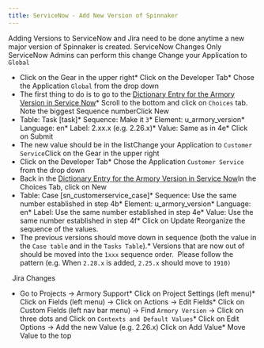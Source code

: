 ```yaml
---
title: ServiceNow - Add New Version of Spinnaker
---
```



Adding Versions to ServiceNow and Jira need to be done anytime a new major version of Spinnaker is created.
ServiceNow Changes
Only ServiceNow Admins can perform this change
Change your Application to ```Global``` 
* Click on the Gear in the upper right* Click on the Developer Tab* Chose the Application ```Global``` from the drop down
* The first thing to do is to go to the [Dictionary Entry for the Armory Version in Service Now](https://support.armory.io/sys_dictionary.do?sysparm_referring_url=sn_customerservice_case.do%3Fsys_id%3D82bfa58edb18349079f53ec8f49619f4%4099%40sysparm_record_rows%3D4%4099%40sysparm_view%3Darmory_support%4099%40sysparm_record_target%3Dsn_customerservice_case%4099%40sysparm_record_list%3Dassigned_toISEMPTY%255EORassigned_to%253D2a48f6742f042010bd855d8b2799b6c1%255Estate%2521%253D3%255Estate%2521%253D5%255Estate%2521%253D-5%255Eassigned_to%253D2a48f6742f042010bd855d8b2799b6c1%255EORDERBYassignment_group%4099%40sysparm_record_row%3D1&sysparm_view=armory_support&sysparm_query=name%3Dtask%5Eelement%3Du_armory_version&sysparm_query_encoded=name%3Dtask%5Eelement%3Du_armory_version)* Scroll to the bottom and click on ```Choices``` tab. Note the biggest Sequence numberClick New
* Table: Task [task]* Sequence: Make it ```3```* Element: u_armory_version* Language: en* Label: 2.xx.x (e.g. 2.26.x)* Value: Same as in 4e* Click on Submit
* The new value should be in the listChange your Application to ```Customer Service```Click on the Gear in the upper right
* Click on the Developer Tab* Chose the Application ```Customer Service``` from the drop down
* Back in the [Dictionary Entry for the Armory Version in Service Now](https://support.armory.io/sys_dictionary.do?sysparm_referring_url=sn_customerservice_case.do%3Fsys_id%3D82bfa58edb18349079f53ec8f49619f4%4099%40sysparm_record_rows%3D4%4099%40sysparm_view%3Darmory_support%4099%40sysparm_record_target%3Dsn_customerservice_case%4099%40sysparm_record_list%3Dassigned_toISEMPTY%255EORassigned_to%253D2a48f6742f042010bd855d8b2799b6c1%255Estate%2521%253D3%255Estate%2521%253D5%255Estate%2521%253D-5%255Eassigned_to%253D2a48f6742f042010bd855d8b2799b6c1%255EORDERBYassignment_group%4099%40sysparm_record_row%3D1&sysparm_view=armory_support&sysparm_query=name%3Dtask%5Eelement%3Du_armory_version&sysparm_query_encoded=name%3Dtask%5Eelement%3Du_armory_version)In the Choices Tab, click on New
* Table: Case [sn_customerservice_case]* Sequence: Use the same number established in step 4b* Element: u_armory_version* Language: en* Label: Use the same number established in step 4e* Value: Use the same number established in step 4f* Click on Update
Reorganize the sequence of the values. 
* The previous versions should move down in sequence (both the value in the ```Case table``` and in the ```Tasks Table```).* Versions that are now out of should be moved into the ```1xxx``` sequence order.  Please follow the pattern (e.g. When ```2.28.x``` is added, ```2.25.x``` should move to ```1910)```

 
Jira Changes
* Go to Projects → Armory Support* Click on Project Settings (left menu)* Click on Fields (left menu) → Click on Actions → Edit Fields* Click on Custom Fields (left nav bar menu) → Find ```Armory Version``` → Click on three dots and Click on ```Contexts and Default Values```* Click on Edit Options → Add the new Value (e.g. 2.26.x) Click on Add Value* Move Value to the top

